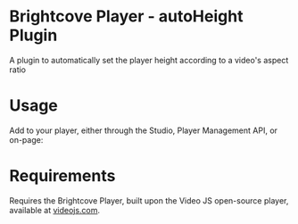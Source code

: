 # Brightcove Player - autoHeight Plugin
A plugin to automatically set the player height according to a video's aspect ratio

# Usage
Add to your player, either through the Studio, Player Management API, or on-page:

<script src="//example.com/plugins/autoHeight.js"></script>

# Requirements
Requires the Brightcove Player, built upon the Video JS open-source player, available at [videojs.com](http://videojs.com).